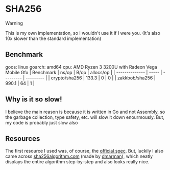# SHA256

> [!WARNING]
> This is my own implementation, so I wouldn't use it if I were you. (It's also 10x slower than the standard implementation)

## Benchmark
goos: linux
goarch: amd64
cpu: AMD Ryzen 3 3200U with Radeon Vega Mobile Gfx
| Benchmark      | ns/op | B/op      | allocs/op |
| -------------- | ----- | --------- | --------- |
| crypto/sha256  | 133.3 | 0         | 0         |
| zakkbob/sha256 | 990.1 | 64        | 1         |

## Why is it so slow!
I believe the main reason is because it is written in Go and not Assembly, so the garbage collection, type safety, etc. will slow it down enourmously. But, my code is probably just slow also

## Resources
The first resource I used was, of course, the [official spec](https://nvlpubs.nist.gov/nistpubs/FIPS/NIST.FIPS.180-4.pdf). But, luckily I also came across [sha256algorithm.com](https://sha256algorithm.com) (made by [dmarman](https://github.com/dmarman)), which neatly displays the entire algorithm step-by-step and also looks really nice.
